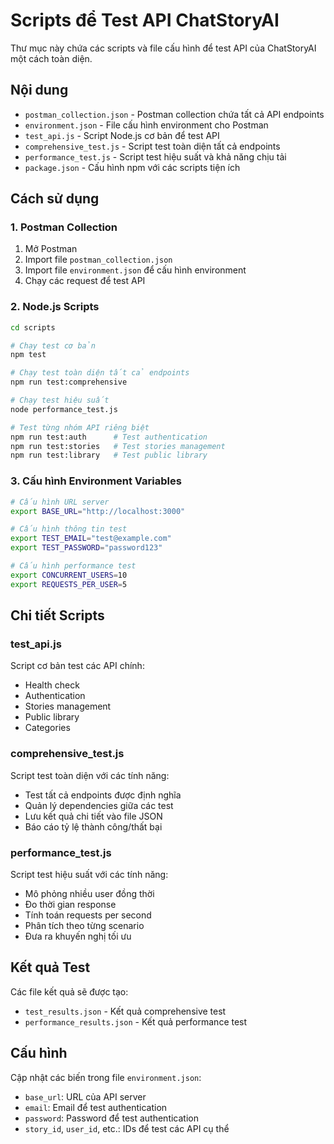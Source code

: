 # Scripts để Test API ChatStoryAI

Thư mục này chứa các scripts và file cấu hình để test API của ChatStoryAI một cách toàn diện.

## Nội dung

- `postman_collection.json` - Postman collection chứa tất cả API endpoints
- `environment.json` - File cấu hình environment cho Postman
- `test_api.js` - Script Node.js cơ bản để test API
- `comprehensive_test.js` - Script test toàn diện tất cả endpoints
- `performance_test.js` - Script test hiệu suất và khả năng chịu tải
- `package.json` - Cấu hình npm với các scripts tiện ích

## Cách sử dụng

### 1. Postman Collection

1. Mở Postman
2. Import file `postman_collection.json`
3. Import file `environment.json` để cấu hình environment
4. Chạy các request để test API

### 2. Node.js Scripts

```bash
cd scripts

# Chạy test cơ bản
npm test

# Chạy test toàn diện tất cả endpoints
npm run test:comprehensive

# Chạy test hiệu suất
node performance_test.js

# Test từng nhóm API riêng biệt
npm run test:auth      # Test authentication
npm run test:stories   # Test stories management
npm run test:library   # Test public library
```

### 3. Cấu hình Environment Variables

```bash
# Cấu hình URL server
export BASE_URL="http://localhost:3000"

# Cấu hình thông tin test
export TEST_EMAIL="test@example.com"
export TEST_PASSWORD="password123"

# Cấu hình performance test
export CONCURRENT_USERS=10
export REQUESTS_PER_USER=5
```

## Chi tiết Scripts

### test_api.js

Script cơ bản test các API chính:

- Health check
- Authentication
- Stories management
- Public library
- Categories

### comprehensive_test.js

Script test toàn diện với các tính năng:

- Test tất cả endpoints được định nghĩa
- Quản lý dependencies giữa các test
- Lưu kết quả chi tiết vào file JSON
- Báo cáo tỷ lệ thành công/thất bại

### performance_test.js

Script test hiệu suất với các tính năng:

- Mô phỏng nhiều user đồng thời
- Đo thời gian response
- Tính toán requests per second
- Phân tích theo từng scenario
- Đưa ra khuyến nghị tối ưu

## Kết quả Test

Các file kết quả sẽ được tạo:

- `test_results.json` - Kết quả comprehensive test
- `performance_results.json` - Kết quả performance test

## Cấu hình

Cập nhật các biến trong file `environment.json`:

- `base_url`: URL của API server
- `email`: Email để test authentication
- `password`: Password để test authentication
- `story_id`, `user_id`, etc.: IDs để test các API cụ thể
